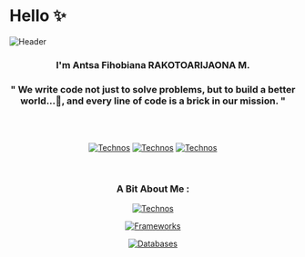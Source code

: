 # Hello ✨

![Header](./src/header_.png)

<div align="center">

### I'm Antsa Fihobiana RAKOTOARIJAONA M.

<div align="center">

<div align="center">

### " We write code not just to solve problems, but to build a better world...🚀, and every line of code is a brick in our mission. "

<div align="center">

<br/>
<br/>

<div>

[![Technos](https://skillicons.dev/icons?i=gitlab&theme=light)](https://gitlab.com/antsarakotoarijaona50)
[![Technos](https://skillicons.dev/icons?i=gmail&theme=light)](mailto:antsarakotoarijaona50@gmail.com)
[![Technos](https://skillicons.dev/icons?i=instagram&theme=light)](https://www.instagram.com/antsa_rakotoarijaona/)
</div>

<br/>

<div align="center">

### A Bit About Me :

<div align="center">

<div align="center">

[![Technos](https://skillicons.dev/icons?i=ts,java,go&theme=light)](https://skillicons.dev)

[![Frameworks](https://skillicons.dev/icons?i=nestjs,spring,angular,react&theme=light)](https://skillicons.dev)

[![Databases](https://skillicons.dev/icons?i=mysql,postgresql,prisma&theme=light)](https://skillicons.dev)


</div>

<!-- A Bit About Me
- 🔭 Currently learning : **TypeScript, Java**
- 🌱 Learning: **To Build a better world... 🚀**
- 📫 How to reach me: **Messenger: Antsa Rakotoarijaona** -->
